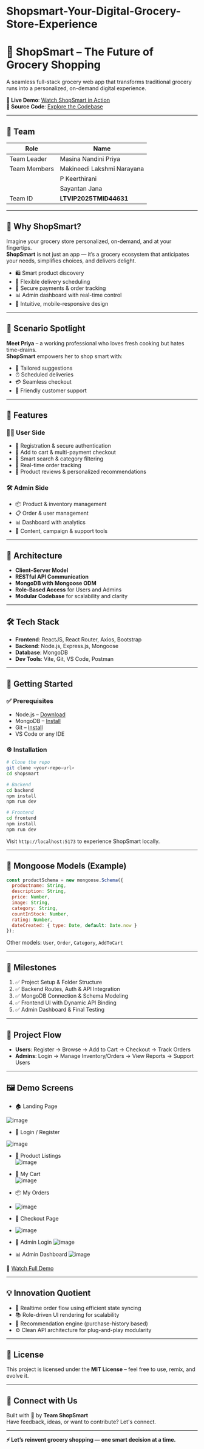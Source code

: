 # Shopsmart-Your-Digital-Grocery-Store-Experience
# 🛒 ShopSmart – The Future of Grocery Shopping

A seamless full-stack grocery web app that transforms traditional grocery runs into a personalized, on-demand digital experience.

**🚀 Live Demo**: [Watch ShopSmart in Action](https://drive.google.com/file/d/1QQ-yr-fA6tw8dEN7iUccoh2lhwShAhKK/view?usp=sharing)  
**📂 Source Code**: [Explore the Codebase](https://drive.google.com/drive/folders/1Y3BBnCyVa4CzUMns6Kigm-9T69UQXg0l?usp=drive_link)

---

## 👥 Team

| Role           | Name                              |
|----------------|-----------------------------------|
| Team Leader    | Masina Nandini Priya              |
| Team Members   | Makineedi Lakshmi Narayana        |
|                | P Keerthirani                     |
|                | Sayantan Jana                     |
| Team ID        | **LTVIP2025TMID44631**            |

---

## 🌟 Why ShopSmart?

Imagine your grocery store personalized, on-demand, and at your fingertips.  
**ShopSmart** is not just an app — it’s a grocery ecosystem that anticipates your needs, simplifies choices, and delivers delight.

- 🛍 Smart product discovery  
- 🚚 Flexible delivery scheduling  
- 🔐 Secure payments & order tracking  
- 📊 Admin dashboard with real-time control  
- 📱 Intuitive, mobile-responsive design  

---

## 🧠 Scenario Spotlight

**Meet Priya** – a working professional who loves fresh cooking but hates time-drains.  
**ShopSmart** empowers her to shop smart with:

- 🎯 Tailored suggestions  
- ⏰ Scheduled deliveries  
- 💳 Seamless checkout  
- 🤝 Friendly customer support

---

## 🔑 Features

### 🧑‍💻 User Side

- 🔐 Registration & secure authentication  
- 🛒 Add to cart & multi-payment checkout  
- 🔎 Smart search & category filtering  
- 🚚 Real-time order tracking  
- 🌱 Product reviews & personalized recommendations

### 🛠 Admin Side

- 📦 Product & inventory management  
- 📋 Order & user management  
- 📊 Dashboard with analytics  
- 💬 Content, campaign & support tools

---

## 🧱 Architecture

- **Client–Server Model**  
- **RESTful API Communication**  
- **MongoDB with Mongoose ODM**  
- **Role-Based Access** for Users and Admins  
- **Modular Codebase** for scalability and clarity

---

## 🛠 Tech Stack

- **Frontend**: ReactJS, React Router, Axios, Bootstrap  
- **Backend**: Node.js, Express.js, Mongoose  
- **Database**: MongoDB  
- **Dev Tools**: Vite, Git, VS Code, Postman

---

## 🚀 Getting Started

### ✅ Prerequisites

- Node.js – [Download](https://nodejs.org/en/download/)  
- MongoDB – [Install](https://www.mongodb.com/try/download/community)  
- Git – [Install](https://git-scm.com/downloads)  
- VS Code or any IDE

### ⚙️ Installation

```bash
# Clone the repo
git clone <your-repo-url>
cd shopsmart

# Backend
cd backend
npm install
npm run dev

# Frontend
cd frontend
npm install
npm run dev
```

Visit `http://localhost:5173` to experience ShopSmart locally.

---

## 🧬 Mongoose Models (Example)

```js
const productSchema = new mongoose.Schema({
  productname: String,
  description: String,
  price: Number,
  image: String,
  category: String,
  countInStock: Number,
  rating: Number,
  dateCreated: { type: Date, default: Date.now }
});
```

Other models: `User`, `Order`, `Category`, `AddToCart`

---

## 📅 Milestones

1. ✅ Project Setup & Folder Structure  
2. ✅ Backend Routes, Auth & API Integration  
3. ✅ MongoDB Connection & Schema Modeling  
4. ✅ Frontend UI with Dynamic API Binding  
5. ✅ Admin Dashboard & Final Testing  

---

## 🧭 Project Flow

- **Users**: Register → Browse → Add to Cart → Checkout → Track Orders  
- **Admins**: Login → Manage Inventory/Orders → View Reports → Support Users

---







## 🖼 Demo Screens



- 🏠 Landing Page
   

![image](https://github.com/user-attachments/assets/2d448a64-9cd2-4bc3-b84b-cd163458ac6e)









- 🔐 Login / Register  
 
![image](https://github.com/user-attachments/assets/fffd24d2-8ad5-44b4-a632-b70b6d674563)






- 🧺 Product Listings  
 ![image](https://github.com/user-attachments/assets/802024b9-3196-4280-8d17-383f2c706fbd)

- 🛒 My Cart  
![image](https://github.com/user-attachments/assets/84c23e89-043b-4bfe-89cb-d97501cdb2bf)

- 📦 My Orders
- ![image](https://github.com/user-attachments/assets/3ce302fd-f1b3-4a72-9a81-6699143d63fb)

- 🧾 Checkout Page
- ![image](https://github.com/user-attachments/assets/e705628d-20a5-4df7-ba50-b57a4299a2d3)
- 🔐 Admin Login
![image](https://github.com/user-attachments/assets/61e9fb19-21a8-4101-8f77-221812826049)

- 📊 Admin Dashboard
![image](https://github.com/user-attachments/assets/6131ea91-b141-4d22-8191-1dc07a9c5c53)

🎥 [Watch Full Demo](https://drive.google.com/file/d/1QQ-yr-fA6tw8dEN7iUccoh2lhwShAhKK/view?usp=sharing)

---

## 💡 Innovation Quotient

- 🔁 Realtime order flow using efficient state syncing  
- 📚 Role-driven UI rendering for scalability  
- 🧠 Recommendation engine (purchase-history based)  
- ⚙️ Clean API architecture for plug-and-play modularity

---

## 📜 License

This project is licensed under the **MIT License** – feel free to use, remix, and evolve it.

---

## 🤝 Connect with Us

Built with 💚 by **Team ShopSmart**  
Have feedback, ideas, or want to contribute? Let's connect.

---

**⚡ Let’s reinvent grocery shopping — one smart decision at a time.**
